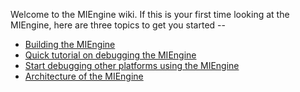 Welcome to the MIEngine wiki. If this is your first time looking at the MIEngine, here are three topics to get you started --
* [Building the MIEngine](Building-the-MIEngine)
* [Quick tutorial on debugging the MIEngine](Quick-tutorial-on-debugging-the-MIEngine)
* [Start debugging other platforms using the MIEngine](Start-debugging-other-platforms-using-the-MIEngine)
* [Architecture of the MIEngine](Architecture-of-the-MIEngine)

